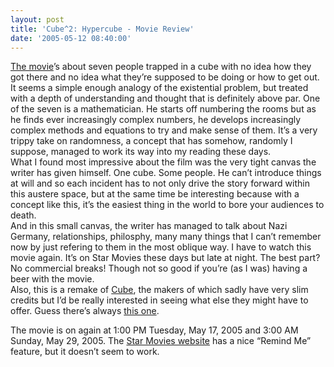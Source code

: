 ```yaml
---
layout: post
title: 'Cube^2: Hypercube - Movie Review'
date: '2005-05-12 08:40:00'
---
```


<p><a href="http://imdb.com/title/tt0285492/" target="_blank">The movie</a>&rsquo;s about seven people trapped in a cube with no idea how they got there and no idea what they&rsquo;re supposed to be doing or how to get out. It seems a simple enough analogy of the existential problem, but treated with a depth of understanding and thought that is definitely above par. One of the seven is a mathematician. He starts off numbering the rooms but as he finds ever increasingly complex numbers, he develops increasingly complex methods and equations to try and make sense of them. It&rsquo;s a very trippy take on randomness, a concept that has somehow, randomly I suppose, managed to work its way into my reading these days.<br/>
 What I found most impressive about the film was the very tight canvas the writer has given himself. One cube. Some people. He can&rsquo;t introduce things at will and so each incident has to not only drive the story forward within this austere space, but at the same time be interesting because with a concept like this, it&rsquo;s the easiest thing in the world to bore your audiences to death.<br/>
 And in this small canvas, the writer has managed to talk about Nazi Germany, relationships, philosphy, many many things that I can&rsquo;t remember now by just refering to them in the most oblique way. I have to watch this movie again. It&rsquo;s on Star Movies these days but late at night. The best part? No commercial breaks! Though not so good if you&rsquo;re (as I was) having a beer with the movie.<br/>
Also, this is a remake of <a href="http://imdb.com/title/tt0123755/" target="_blank">Cube</a>, the makers of which sadly have very slim credits but I&rsquo;d be really interested in seeing what else they might have to offer. Guess there&rsquo;s always <a href="http://imdb.com/title/tt0377713/" target="_blank">this one</a>.</p>

<p>The movie is on again at 1:00 PM Tuesday, May 17, 2005 and 3:00 AM Sunday, May 29, 2005. The <a href="http://starmovies.indya.com" target="_blank">Star Movies website</a> has a nice &ldquo;Remind Me&rdquo; feature, but it doesn&rsquo;t seem to work.</p>